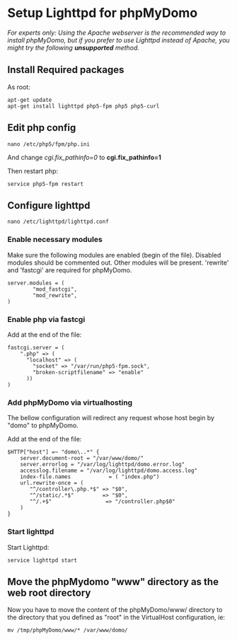 # Setup Lighttpd for phpMyDomo

_For experts only: Using the Apache webserver is the recommended way to install phpMyDomo, but if you prefer to use Lighttpd instead of Apache, you might try the following **unsupported** method._


## Install Required packages ############################################
As root:

```
apt-get update
apt-get install lighttpd php5-fpm php5 php5-curl
```


## Edit php config ############################################
```
nano /etc/php5/fpm/php.ini
```
And change *cgi.fix_pathinfo=0* to **cgi.fix_pathinfo=1**

Then restart php:
```
service php5-fpm restart
```

## Configure lighttpd #########################################
```
nano /etc/lighttpd/lighttpd.conf
```

### Enable necessary modules ##################################
Make sure the following modules are enabled (begin of the file). 
Disabled modules should be commented out. Other modules will be present.
'rewrite' and 'fastcgi' are required for phpMyDomo.
```
server.modules = (
        "mod_fastcgi",
        "mod_rewrite",
)
```

### Enable php via fastcgi ####################################
Add at the end of the file:
```
fastcgi.server = (
    ".php" => (
      "localhost" => ( 
        "socket" => "/var/run/php5-fpm.sock",
        "broken-scriptfilename" => "enable"
      ))
)

```

### Add phpMyDomo via virtualhosting ##########################
The bellow configuration will redirect any request whose host begin by "domo" to phpMyDomo.

Add at the end of the file:
```
$HTTP["host"] =~ "domo\..*" {
    server.document-root = "/var/www/domo/"
    server.errorlog = "/var/log/lighttpd/domo.error.log"
    accesslog.filename = "/var/log/lighttpd/domo.access.log"
    index-file.names            = ( "index.php")
    url.rewrite-once = (
       "^/controller\.php.*$" => "$0",
       "^/static/.*$"         => "$0", 
       "^/.+$"                 => "/controller.php$0"
    )
}
```

### Start lighttpd ############################################
Start Lighttpd:
```
service lighttpd start
```

## Move the phpMydomo "www" directory as the web root directory ###############################
Now you have to move the content of the phpMyDomo/www/ directory to the directory that you defined as "root" in the VirtualHost configuration, ie:
```
mv /tmp/phpMyDomo/www/* /var/www/domo/
```
